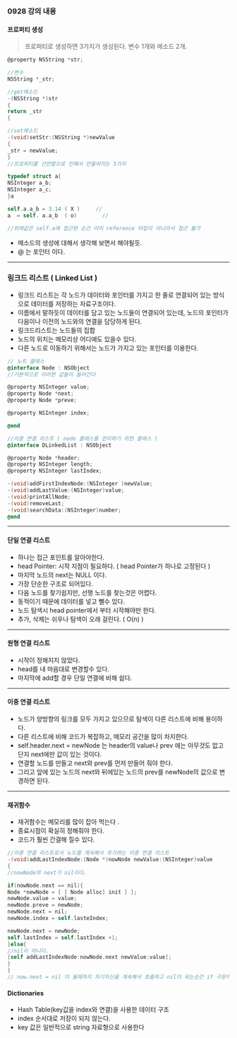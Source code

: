 ### 0928 강의 내용


#### 프로퍼티 생성

> 프로퍼티로 생성하면 3가지가 생성된다. 변수 1개와 메소드 2개.

```objective-c
@property NSString *str;

//변수
NSString *_str;

//get메소드
-(NSString *)str
{
return _str
{

//set메소드
-(void)setStr:(NSString *)newValue
{
_str = newValue;
}
//프로퍼티를 선언함으로 인해서 만들어지는 3가지

typedef struct a{
NSInteger a_b;
NSInteger a_c;
}a

self.a.a_b = 3.14 ( X )     //
a  = self. a.a_b  ( o)        //

//위에값은 self.a에 접근한 순간 이미 reference 타입이 아니라서 접근 불가

```
- 메소드의 생성에 대해서 생각해 보면서 해야될듯.
- @ 는 포인터 이다.

-----------

### 링크드 리스트 ( Linked List )

- 링크드 리스트는 각 노드가 데이터와 포인터를 가지고 한 줄로 연결되어 있는 방식으로 데이터를 저장하는 자료구조이다.
- 이름에서 말하듯이 데이터를 담고 있는 노드들이 연결되어 있는데, 노드의 포인터가 다음이나 이전의 노드와의 연결을 담당하게 된다.
- 링크드리스트는 노드들의 집합
- 노드의 위치는 메모리상 어디에도 있을수 있다.
- 다른 노드로 이동하기 위해서는 노드가 가지고 있는 포인터를 이용한다.

```objective-c
// 노트 클래스
@interface Node : NSObject
//기본적으로 이러한 값들이 들어간다

@property NSInteger value;
@property Node *next;
@property Node *preve;

@property NSInteger index;

@end

//이중 연결 리스트 ( node 클래스를 관리하기 위한 클래스 )
@interface DLinkedList : NSObject

@property Node *header;
@property NSInteger length;
@property NSInteger lastIndex;

-(void)addFirstIndexNode:(NSInteger )newValue;
-(void)addLastValue:(NSInteger)value;
-(void)printAllNode;
-(void)removeLast;
-(void)searchData:(NSInteger)number;
@end
```

----------

#### 단일 연결 리스트

- 하나는 접근 포인트를 알아야한다.
- head Pointer: 시작 지점이 필요하다. ( head Pointer가 하나로 고정된다 )
- 마지막 노드의 next는 NULL 이다.
- 가장 단순한 구조로 되어있다.
- 다음 노드를 찾기쉽지만, 선행 노드를 찾는것은 어렵다.
- 동적이기 때문에 데이터를 넣고 뺄수 있다.
- 노드 탐색시 head pointer에서 부터 시작해야만 한다.
- 추가, 삭제는 쉬우나 탐색이 오래 걸린다. ( O(n) )

---------

#### 원형 연결 리스트

- 시작이 정해지지 않았다.
- head를 내 마음대로 변경할수 있다.
- 마지막에 add할 경우 단일 연결에 비해 쉽다.

-----------

#### 이중 연결 리스트

- 노드가 양방향의 링크를 모두 가지고 있으므로 탐색이 다른 리스트에 비해 용이하다.
- 다른 리스트에 비해 코드가 복잡하고, 메모리 공간을 많이 차지한다.
- self.header.next = newNode 는 header의 value나 prev 에는 아무것도 없고 단지 next에만 값이 있는 것이다.
- 연결할 노드를 만들고 next와 prev를 먼저 만들어 줘야 한다.
- 그리고 앞에 있는 노드의 next와 뒤에있는 노드의 prev를 newNode의 값으로 변경하면 된다.

-----------

#### 재귀함수

- 재귀함수는 메모리를 많이 잡아 먹는다 .
- 종료시점이 확실히 정해줘야 한다.
- 코드가 훨씬 간결해 질수 있다. 
```objective-c
//이중 연결 리스트로서 노드를 계속해서 추가하는 이중 연결 리스트
-(void)addLastIndexNode:(Node *)nowNode newValue:(NSInteger)value
{
//nowNode의 next가 nil이다.

if(nowNode.next == nil){
Node *newNode = [ [ Node alloc] init ] ];
newNode.value = value;
newNode.preve = newNode;
newNode.next = nil;
newNode.index = self.lasteIndex;

newNode.next = newNode;
self.lastIndex = self.lastIndex +1;
}else{
//nil이 아니다.
[self addLastIndexNode:nowNode.next newValue:value];
}
}
// now.next = nil 이 될때까지 자기자신을 계속해서 호출하고 nil이 되는순간 if 구문이 실행되고 멈춘다. 
```


#### Dictionaries

- Hash Table(key값을 index와 연결)을 사용한 데이터 구조
- index 순서대로 저장이 되지 않는다.
- key 값은 일반적으로 string 자료형으로 사용한다

